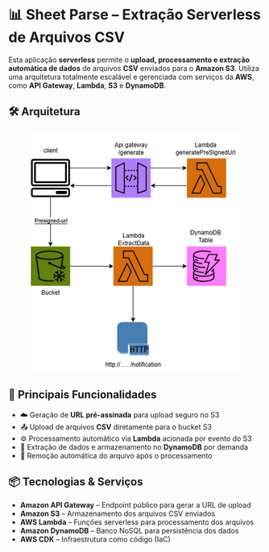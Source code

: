 # 📊 Sheet Parse – Extração Serverless de Arquivos CSV

Esta aplicação **serverless** permite o **upload, processamento e extração automática de dados** de arquivos **CSV** enviados para o **Amazon S3**. Utiliza uma arquitetura totalmente escalável e gerenciada com serviços da **AWS**, como **API Gateway**, **Lambda**, **S3** e **DynamoDB**.

## 🛠️ Arquitetura

<p align="center">
  <img src="https://github.com/IgorCruzz/cdk-samples/blob/main/diagrams/sheet-parse.png" alt="Arquitetura Sheet Parse" />
</p>

## 🚀 Principais Funcionalidades

- ☁️ Geração de **URL pré-assinada** para upload seguro no S3  
- 📤 Upload de arquivos **CSV** diretamente para o bucket S3  
- ⚙️ Processamento automático via **Lambda** acionada por evento do S3  
- 📑 Extração de dados e armazenamento no **DynamoDB** por demanda 
- 🧹 Remoção automática do arquivo após o processamento  

## 📦 Tecnologias & Serviços

- **Amazon API Gateway** – Endpoint público para gerar a URL de upload  
- **Amazon S3** – Armazenamento dos arquivos CSV enviados  
- **AWS Lambda** – Funções serverless para processamento dos arquivos  
- **Amazon DynamoDB** – Banco NoSQL para persistência dos dados   
- **AWS CDK** – Infraestrutura como código (IaC)